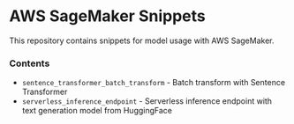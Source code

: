 # AWS SageMaker Snippets

This repository contains snippets for model usage with AWS SageMaker.

### Contents

* `sentence_transformer_batch_transform` - Batch transform with Sentence Transformer
* `serverless_inference_endpoint` - Serverless inference endpoint with text generation model from HuggingFace
